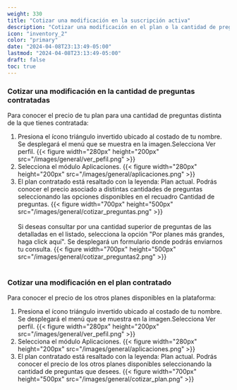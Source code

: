 ```yaml
---
weight: 330
title: "Cotizar una modificación en la suscripción activa"
description: "Cotizar una modificación en el plan o la cantidad de preguntas contratadas"
icon: "inventory_2"
color: "primary"
date: "2024-04-08T23:13:49-05:00"
lastmod: "2024-04-08T23:13:49-05:00"
draft: false
toc: true
---
```

### Cotizar una modificación en la cantidad de preguntas contratadas

Para conocer el precio de tu plan para una cantidad de preguntas distinta de la que tienes contratada:
1. Presiona el ícono triángulo invertido ubicado al costado de tu nombre. Se desplegará el menú que se muestra en la imagen.Selecciona Ver perfil.
{{< figure width="280px" height="200px" src="/images/general/ver_pefil.png" >}}
2. Selecciona el módulo Aplicaciones.
{{< figure width="280px" height="200px" src="/images/general/aplicaciones.png" >}}
3. El plan contratado está resaltado con la leyenda: Plan actual. Podrás conocer el precio asociado a distintas cantidades de preguntas seleccionando las opciones disponibles en el recuadro Cantidad de preguntas.
{{< figure width="700px" height="500px" src="/images/general/cotizar_preguntas.png" >}}
<br></br>
Si deseas consultar por una cantidad superior de preguntas de las detalladas en el listado, selecciona la opción "Por planes más grandes, haga click aquí". Se desplegará un formulario donde podrás enviarnos tu consulta. 
{{< figure width="700px" height="500px" src="/images/general/cotizar_preguntas2.png" >}}
<br></br>

### Cotizar una modificación en el plan contratado

Para conocer el precio de los otros planes disponibles en la plataforma:
1. Presiona el ícono triángulo invertido ubicado al costado de tu nombre. Se desplegará el menú que se muestra en la imagen.Selecciona Ver perfil.
{{< figure width="280px" height="200px" src="/images/general/ver_pefil.png" >}}
2. Selecciona el módulo Aplicaciones.
{{< figure width="280px" height="200px" src="/images/general/aplicaciones.png" >}}
3. El plan contratado está resaltado con la leyenda: Plan actual. Podrás conocer el precio de los otros planes disponibles seleccionando la cantidad de preguntas que desees.
{{< figure width="700px" height="500px" src="/images/general/cotizar_plan.png" >}}
 